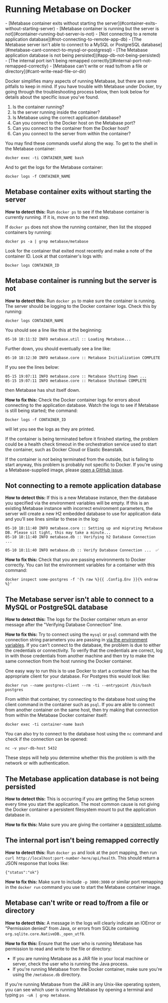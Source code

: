 # Running Metabase on Docker

<div class='doc-toc' markdown=1>
- [Metabase container exits without starting the server](#container-exits-without-starting-server)
- [Metabase container is running but the server is not](#container-running-but-server-is-not)
- [Not connecting to a remote application database](#not-connecting-to-remote-app-db)
- [The Metabase server isn't able to connect to a MySQL or PostgreSQL database](#metabase-cant-connect-to-mysql-or-postgresql)
- [The Metabase application database is not being persisted](#app-db-not-being-persisted)
- [The internal port isn't being remapped correctly](#internal-port-not-remapped-correctly)
- [Metabase can't write or read to/from a file or directory](#cant-write-read-file-or-dir)
</div>

Docker simplifies many aspects of running Metabase, but there are some pitfalls to keep in mind. If you have trouble with Metabase under Docker, try going through the troubleshooting process below, then look below for details about the specific issue you've found.

1. Is the container running?
2. Is the server running inside the container?
3. Is Metabase using the correct application database?
4. Can you connect to the Docker host on the Metabase port?
5. Can you connect to the container from the Docker host?
6. Can you connect to the server from within the container?

You may find these commands useful along the way. To get to the shell in the Metabase container:

```
docker exec -ti CONTAINER_NAME bash
```

And to get the logs for the Metabase container:

```
docker logs -f CONTAINER_NAME
```

<h2 id="container-exits-without-starting-server">Metabase container exits without starting the server</h2>

**How to detect this:** Run `docker ps` to see if the Metabase container is currently running. If it is, move on to the next step.

If `docker ps` does not show the running container, then list the stopped containers by running:

```
docker ps -a | grep metabase/metabase
```

Look for the container that exited most recently and make a note of the container ID. Look at that container's logs with:

```
Docker logs CONTAINER_ID
```

<h2 id="container-running-but-server-is-not">Metabase container is running but the server is not</h2>

**How to detect this:** Run `docker ps` to make sure the container is running. The server should be logging to the Docker container logs. Check this by running:

```
docker logs CONTAINER_NAME
```

You should see a line like this at the beginning:

```
05-10 18:11:32 INFO metabase.util :: Loading Metabase...
```

Further down, you should eventually see a line like:

```
05-10 18:12:30 INFO metabase.core :: Metabase Initialization COMPLETE
```

If you see the lines below:

```
05-15 19:07:11 INFO metabase.core :: Metabase Shutting Down ...
05-15 19:07:11 INFO metabase.core :: Metabase Shutdown COMPLETE
```

then Metabase has shut itself down.

**How to fix this:** Check the Docker container logs for errors about connecting to the application database. Watch the logs to see if Metabase is still being started; the command:

```
Docker logs -f CONTAINER_ID
```

will let you see the logs as they are printed.

If the container is being terminated before it finished starting, the problem could be a health check timeout in the orchestration service used to start the container, such as Docker Cloud or Elastic Beanstalk.

If the container is _not_ being terminated from the outside, but is failing to start anyway, this problem is probably not specific to Docker. If you're using a Metabase-supplied image, please [open a GitHub issue](https://github.com/metabase/metabase/issues/new/choose).

<h2 id="not-connecting-to-remote-app-db">Not connecting to a remote application database</h2>

**How to detect this:** If this is a new Metabase instance, then the database you specified via the environment variables will be empty. If this is an existing Metabase instance with incorrect environment parameters, the server will create a new H2 embedded database to use for application data and you’ll see lines similar to these in the log:

```
05-10 18:11:40 INFO metabase.core :: Setting up and migrating Metabase DB. Please sit tight, this may take a minute...
05-10 18:11:40 INFO metabase.db :: Verifying h2 Database Connection ...

05-10 18:11:40 INFO metabase.db :: Verify Database Connection ...  ✅
```

**How to fix this:** Check that you are passing environments to Docker correctly. You can list the environment variables for a container with this command:

```
docker inspect some-postgres -f '{% raw %}{{ .Config.Env }}{% endraw %}'
```

<h2 id="metabase-cant-connect-to-mysql-or-postgresql">The Metabase server isn't able to connect to a MySQL or PostgreSQL database</h2>

**How to detect this:** The logs for the Docker container return an error message after the "Verifying Database Connection" line.

**How to fix this:** Try to connect using the `mysql` or `psql` command with the connection string parameters you are passing in [via the environment variables][configuring-application-database]. If you can't connect to the database, the problem is due to either the credentials or connectivity. To verify that the credentials are correct, log in with those credentials from another machine and then try to make the same connection from the host running the Docker container.

One easy way to run this is to use Docker to start a container that has the appropriate client for your database. For Postgres this would look like:

```
docker run --name postgres-client --rm -ti --entrypoint /bin/bash postgres
```

From within that container, try connecting to the database host using the client command in the container such as `psql`. If you are able to connect from another container on the same host, then try making that connection from within the Metabase Docker container itself:

```
docker exec -ti container-name bash
```

You can also try to connect to the database host using the `nc` command and check if the connection can be opened:

```
nc -v your-db-host 5432
```

These steps will help you determine whether this the problem is with the network or with authentication.

<h2 id="app-db-not-being-persisted">The Metabase application database is not being persisted</h2>

**How to detect this:** This is occurring if you are getting the Setup screen every time you start the application. The most common cause is not giving the Docker container a persistent filesystem mount to put the application database in.

**How to fix this:** Make sure you are giving the container a [persistent volume][persistent-volume].

<h2 id="internal-port-not-remapped-correctly">The internal port isn't being remapped correctly</h2>

**How to detect this:** Run `docker ps` and look at the port mapping, then run `curl http://localhost:port-number-here/api/health`. This should return a JSON response that looks like:

```
{"status":"ok"}
```

**How to fix this:** Make sure to include `-p 3000:3000` or similar port remapping in the `docker run` command you use to start the Metabase container image.

<h2 id="cant-write-read-file-or-dir">Metabase can't write or read to/from a file or directory</h2>

**How to detect this:** A message in the logs will clearly indicate an IOError or "Permission denied" from Java, or errors from SQLite containing `org.sqlite.core.NativeDB._open_utf8`.

**How to fix this:** Ensure that the user who is running Metabase has permission to read and write to the file or directory:

- If you are running Metabase as a JAR file in your local machine or server, check the user who is running the Java process.
- If you're running Metabase from the Docker container, make sure you're using the `/metabase.db` directory.

If you're running Metabase from the JAR in any Unix-like operating system, you can see which user is running Metabase by opening a terminal and typing `ps -uA | grep metabase`.

[configuring-application-database]: ../operations-guide/configuring-application-database.html
[persistent-volume]: ../operations-guide/running-metabase-on-docker.html#mounting-a-mapped-file-storage-volume
